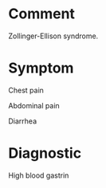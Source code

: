 # Comment

Zollinger-Ellison syndrome.

# Symptom

Chest pain

Abdominal pain

Diarrhea

# Diagnostic

High blood gastrin
